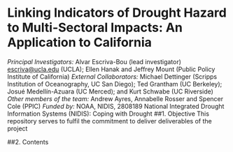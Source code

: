 # Linking Indicators of Drought Hazard to Multi-Sectoral Impacts: An Application to California
*Principal Investigators:* Alvar Escriva-Bou (lead investigator) escriva@ucla.edu (UCLA); Ellen Hanak and Jeffrey Mount (Public Policy Institute of California)
*External Collaborators:* Michael Dettinger (Scripps Institution of Oceanography, UC San Diego); Ted Grantham (UC Berkeley); Josué Medellín-Azuara (UC Merced); and Kurt Schwabe (UC Riverside)
*Other members of the team:* Andrew Ayres, Annabelle Rosser and Spencer Cole (PPIC)
*Funded by:* NOAA, NIDIS, 2808189 National Integrated Drought Information Systems (NIDIS): Coping with Drought
##1. Objective
This repository serves to fulfil the commitment to deliver deliverables of the project 

##2. Contents

